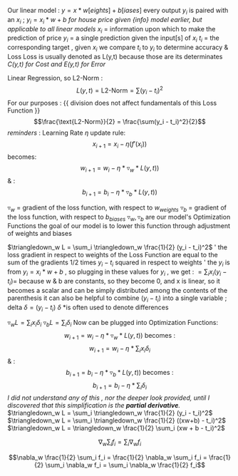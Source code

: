 Our linear model : $y = x * w[eights] + b[iases]$
	every output $y_i$ is paired with an $x_i$ ; $y_i = x_i * w + b$
		*for house price given {info} model earlier, but applicable to all linear models*
			$x_i$ = information upon which to make the prediction of price
			$y_i$ = a single prediction given the input[s] of $x_i$
				$t_i$ = the corresponding target , given $x_i$
					we compare $t_i$ to $y_i$ to determine accuracy & Loss
						Loss is usually denoted as L(y,t) because those are its determinates
							*C(y,t) for Cost and E(y,t) for Error*

Linear Regression, so L2-Norm :
	$$L(y,t)=\text{L2-Norm} = \sum(y_i - t_i)^2$$
	For our purposes : {{ division does not affect fundamentals of this Loss Function }}
	$$\frac{\text{L2-Norm}}{2} = \frac{\sum(y_i - t_i)^2}{2}$$
*reminders* :
	Learning Rate
		$\eta$
	update rule:
		$$x_{i+1} = x_i - \eta(f'(x_i))$$
		becomes:
									$$w_{i+1} = w_i - \eta * \triangledown_w * L(y,t))$$
				& :
$$b_{i+1} = b_i - \eta * \triangledown_b * L(y,t))$$

$\triangledown_w$ = gradient of the loss function, with respect to $w_{weights}$
$\triangledown_b$ = gradient of the loss function, with respect to $b_{biases}$
		$\triangledown_w , \triangledown_b$ are our model's Optimization Functions
			the goal of our model is to lower this function through adjustment of weights and biases

$\triangledown_w L = \sum_i \triangledown_w \frac{1}{2} (y_i - t_i)^2$
' the loss gradient in respect to weights of the Loss Function are equal to the sum of the gradients 1/2 times $y_i - t_i$ squared in respect to weights '
	the $y_i$ is from $y_i = x_i*w + b$ , so plugging in these values for $y_i$ , we get :
		$=\sum_ix_i(y_i-t_i) =$
			because w & b are constants, so they become 0, and x is linear, so it becomes a scalar and can be simply distributed among the contents of the parenthesis
		it can also be helpful to combine $(y_i-t_i)$ into a single variable ; delta
			$\delta = (y_i-t_i)$
				$\delta$ *is often used to denote differences

$\triangledown_w L = \sum_i x_i \delta_i$
$\triangledown_b L = \sum_i \delta_i$
Now can be plugged into Optimization Functions:
$$w_{i+1} = w_i - \eta * \triangledown_w * L(y,t))\text{ becomes :}$$
$$w_{i+1} = w_i - \eta * \sum_i x_i \delta_i$$
				& :
$$b_{i+1} = b_i - \eta * \triangledown_b * L(y,t))\text{ becomes :}$$
$$b_{i+1} = b_i - \eta * \sum_i \delta_i$$
*I did not understand any of this , nor the deeper look provided, until I discovered that this simplification is the **partial derivative**.*
$\triangledown_w L = \sum_i \triangledown_w \frac{1}{2} (y_i - t_i)^2$
$\triangledown_w L = \sum_i \triangledown_w \frac{1}{2} ((xw+b) - t_i)^2$
$\triangledown_w L = \triangledown_w \frac{1}{2} \sum_i (xw + b - t_i)^2$


$$\nabla_w \sum_i f_i = \sum_i \nabla_w f_i$$

$$\nabla_w \frac{1}{2} \sum_i f_i = \frac{1}{2} \nabla_w \sum_i f_i = \frac{1}{2} \sum_i \nabla_w f_i = \sum_i \nabla_w \frac{1}{2} f_i$$